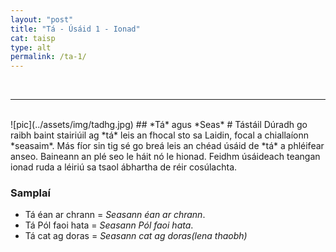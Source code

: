```yaml
---
layout: "post"
title: "Tá - Úsáid 1 - Ionad"
cat: taisp
type: alt
permalink: /ta-1/
---
```

<br>
<hr>
<br>
![pic](../assets/img/tadhg.jpg)
## *Tá* agus *Seas*
# Tástáil
Dúradh go raibh baint stairiúil ag *tá* leis an fhocal
sto sa Laidin, focal a chiallaíonn *seasaim*. Más fíor sin
tig sé go breá leis an chéad úsáid de *tá* a phléifear anseo.
Baineann an plé seo le háit nó le hionad. Feidhm úsáideach teangan
ionad ruda a léiriú sa tsaol ábhartha de réir cosúlachta.

### Samplaí
- Tá éan ar chrann = *Seasann éan ar chrann*.
- Tá Pól faoi hata = *Seasann Pól faoi hata*.
- Tá cat ag doras = *Seasann cat ag doras(lena thaobh)*


